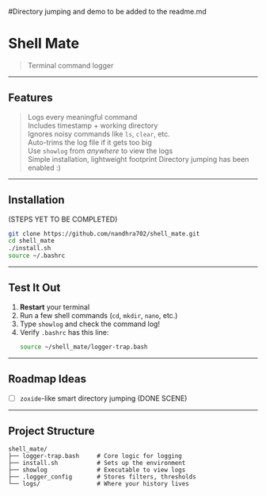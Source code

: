 #Directory jumping and demo to be added to the readme.md
#  Shell Mate

> Terminal command logger 

---

##  Features

> Logs every meaningful command  
> Includes timestamp + working directory  
> Ignores noisy commands like `ls`, `clear`, etc.  
> Auto-trims the log file if it gets too big  
> Use `showlog` from *anywhere* to view the logs  
> Simple installation, lightweight footprint
> Directory jumping has been enabled :)


---

## Installation
(STEPS YET TO BE COMPLETED)

```bash
git clone https://github.com/nandhra702/shell_mate.git
cd shell_mate
./install.sh
source ~/.bashrc
```

---

##  Test It Out

1. **Restart** your terminal  
2. Run a few shell commands (`cd`, `mkdir`, `nano`, etc.)  
3. Type `showlog` and check the command log!  
4. Verify `.bashrc` has this line:
   ```bash
   source ~/shell_mate/logger-trap.bash
   ```

---

##  Roadmap Ideas

- [ ] `zoxide`-like smart directory jumping (DONE SCENE)

---

##  Project Structure

```
shell_mate/
├── logger-trap.bash     # Core logic for logging
├── install.sh           # Sets up the environment
├── showlog              # Executable to view logs
├── .logger_config       # Stores filters, thresholds
└── logs/                # Where your history lives
```
